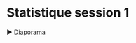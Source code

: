 # Statistique session 1

:arrow_forward: [Diaporama](https://andreriviere.github.io/formation-controleur-interne/)
